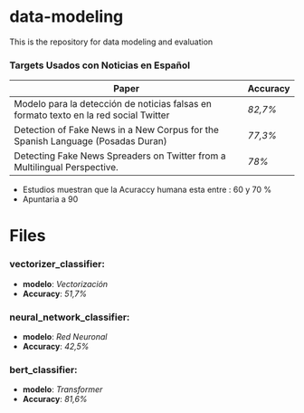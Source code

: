 # data-modeling

This is the repository for data modeling and evaluation

### Targets Usados con Noticias en Español
Paper |   Accuracy
------ |  -------------
Modelo para la detección de noticias falsas en formato texto en la red social Twitter | _82,7%_
Detection of Fake News in a New Corpus for the Spanish Language (Posadas Duran) | _77,3%_
Detecting Fake News Spreaders on Twitter from a Multilingual Perspective. | _78%_

- Estudios muestran que la Acuraccy humana esta entre : 60 y 70 %
- Apuntaria a 90

# Files

### vectorizer_classifier:

- **modelo**: _Vectorización_
- **Accuracy**: _51,7%_

### neural_network_classifier:

- **modelo**: _Red Neuronal_
- **Accuracy**: _42,5%_

### bert_classifier:

- **modelo**: _Transformer_
- **Accuracy**: _81,6%_
